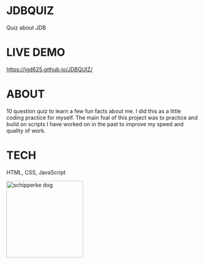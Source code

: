 # JDBQUIZ
Quiz about JDB

# LIVE DEMO #
https://jgd625.github.io/JDBQUIZ/


# ABOUT #

10 question quiz to learn a few fun facts about me. I did this as a little coding practice for myself. The main foal of this project was to practice and build on scripts I have worked on in the past to improve my speed and quality of work.

# TECH #

HTML, CSS, JavaScript

<img src="https://static.wixstatic.com/media/d9f074_5aee7824e6284e0b9fe6da799e9a9fec~mv2.png/v1/fill/w_890,h_627/Untitled.png" style="width: 200px;" alt="schipperke dog" />


